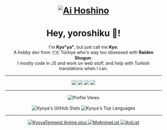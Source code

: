 <a href="https://kyoya.is-a.dev/">
  <h1 align="center">
    <img src="https://us-east-1.tixte.net/uploads/kyoya.discowd.com/Ai.png" alt="Ai Hoshino" />
  </h1>
</a>

<h1 align="center">Hey, yoroshiku 🌸!</h1>

<p align="center">
  I'm <b>Kyo"ya"</b>, but just call me <b>Kyo</b>.<br>
  A hobby dev from 🇹🇷 Türkiye who's way too obsessed with <b>Raiden Shogun</b>.<br>
  I mostly code in JS and work on web stuff, and help with Turkish translations when I can.
</p>

---

<p align="center">
  <img src="https://img.shields.io/badge/JavaScript-black?style=flat-square&logo=javascript&logoColor=yellow"/>
  <img src="https://img.shields.io/badge/HTML5-black?style=flat-square&logo=html5&logoColor=orange"/>
  <img src="https://img.shields.io/badge/CSS3-black?style=flat-square&logo=css3&logoColor=blue"/>
  <img src="https://img.shields.io/badge/Vercel-black?style=flat-square&logo=vercel"/>
  </p>

---

<p align="center">
  <img src="https://komarev.com/ghpvc/?username=kyoyacchi&color=800080" alt="Profile Views" />
  <br><br>
  <img src="https://github-readme-stats.vercel.app/api?username=kyoyacchi&show_icons=true&theme=radical&hide_border=false&border_color=800080&bg_color=0d1117&title_color=AF87DE&icon_color=AF87DE&text_color=c9d1d9" alt="Kyoya's GitHub Stats" />
  
  <img src="https://github-readme-stats.vercel.app/api/top-langs/?username=kyoyacchi&layout=compact&theme=radical&hide_border=false&border_color=800080&bg_color=0d1117&title_color=AF87DE&icon_color=AF87DE&text_color=c9d1d9" alt="Kyoya's Top Languages" />
  
</p>

---

<p align="center">
  <a href="https://anime.plus/KyoyaTempest">
    <img src="https://anime.plus/KyoyaTempest/WzEsIjAwNDRmZjQ0IiwiMDAwMDg4MDAiLCJkZDQ0ZmY0NCIsImRkMDBhYTAwIiwiZmZmZmZmZmYiLCIyMDIyNzcyMiIsIjkwMjI3NzIyIiwiMDAyMjc3MjIiLCIwMDIyNzcyMiJd/1720297925" alt="KyoyaTempest Anime.plus">
  </a>
  <a href="https://myanimelist.net/profile/kyoyatempest">
    <img src="https://img.shields.io/static/v1?label=MAL&message=KyoyaTempest&color=800080&logo=myanimelist&logoColor=white&style=flat-square" alt="MyAnimeList" />
  </a>
  <a href="https://anilist.co/user/kyoyacchi/">
    <img src="https://img.shields.io/static/v1?label=AniList&message=kyoyacchi&color=800080&logo=anilist&logoColor=white&style=flat-square" alt="AniList" />
  </a>
</p>
